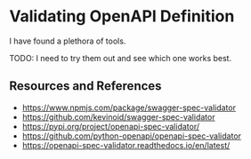 # Validating OpenAPI Definition

I have found a plethora of tools.

TODO: I need to try them out and see which one works best.

## Resources and References

- https://www.npmjs.com/package/swagger-spec-validator
- https://github.com/kevinoid/swagger-spec-validator
- https://pypi.org/project/openapi-spec-validator/
- https://github.com/python-openapi/openapi-spec-validator
- https://openapi-spec-validator.readthedocs.io/en/latest/
